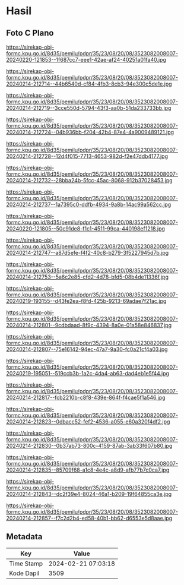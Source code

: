 # Hasil

## Foto C Plano

https://sirekap-obj-formc.kpu.go.id/8d35/pemilu/pdpr/35/23/08/20/08/3523082008007-20240220-121853--1f687cc7-eee1-42ae-af24-40251a01fa40.jpg

https://sirekap-obj-formc.kpu.go.id/8d35/pemilu/pdpr/35/23/08/20/08/3523082008007-20240214-212714--44b6540d-cf84-4fb3-8cb3-94e300c5de1e.jpg

https://sirekap-obj-formc.kpu.go.id/8d35/pemilu/pdpr/35/23/08/20/08/3523082008007-20240214-212719--3cce550d-5794-43f3-aa0b-51da233733bb.jpg

https://sirekap-obj-formc.kpu.go.id/8d35/pemilu/pdpr/35/23/08/20/08/3523082008007-20240214-212724--04b936bb-f204-42b4-87e4-4a9009489121.jpg

https://sirekap-obj-formc.kpu.go.id/8d35/pemilu/pdpr/35/23/08/20/08/3523082008007-20240214-212728--12d4f015-7713-4653-982d-f2e47ddb4177.jpg

https://sirekap-obj-formc.kpu.go.id/8d35/pemilu/pdpr/35/23/08/20/08/3523082008007-20240214-212732--28bba24b-5fcc-45ac-8068-912b37028453.jpg

https://sirekap-obj-formc.kpu.go.id/8d35/pemilu/pdpr/35/23/08/20/08/3523082008007-20240214-212737--1a7395c0-ddfb-4934-9a8b-14ac99a562cc.jpg

https://sirekap-obj-formc.kpu.go.id/8d35/pemilu/pdpr/35/23/08/20/08/3523082008007-20240220-121805--50c91de8-f1c1-4511-99ca-440198ef1218.jpg

https://sirekap-obj-formc.kpu.go.id/8d35/pemilu/pdpr/35/23/08/20/08/3523082008007-20240214-212747--a87d5efe-f4f2-40c8-b279-3f5227945d7b.jpg

https://sirekap-obj-formc.kpu.go.id/8d35/pemilu/pdpr/35/23/08/20/08/3523082008007-20240214-212753--5a6c2e85-cfd2-4d78-bfd5-08b4de11336f.jpg

https://sirekap-obj-formc.kpu.go.id/8d35/pemilu/pdpr/35/23/08/20/08/3523082008007-20240219-193155--d43fe2ea-f8fd-425b-9213-69adae7f21ac.jpg

https://sirekap-obj-formc.kpu.go.id/8d35/pemilu/pdpr/35/23/08/20/08/3523082008007-20240214-212801--9cdbdaad-8f9c-4394-8a0e-01a58e846837.jpg

https://sirekap-obj-formc.kpu.go.id/8d35/pemilu/pdpr/35/23/08/20/08/3523082008007-20240214-212807--75e16142-94ec-47a7-9a30-fc0a21cf4a03.jpg

https://sirekap-obj-formc.kpu.go.id/8d35/pemilu/pdpr/35/23/08/20/08/3523082008007-20240219-195051--519ccb3b-1a2c-4da4-ab63-dad4eb1e5f44.jpg

https://sirekap-obj-formc.kpu.go.id/8d35/pemilu/pdpr/35/23/08/20/08/3523082008007-20240214-212817--fcb2210b-c8f8-439e-864f-f4cae5f1a546.jpg

https://sirekap-obj-formc.kpu.go.id/8d35/pemilu/pdpr/35/23/08/20/08/3523082008007-20240214-212823--0dbacc52-fef2-4536-a055-e60a320f4df2.jpg

https://sirekap-obj-formc.kpu.go.id/8d35/pemilu/pdpr/35/23/08/20/08/3523082008007-20240214-212830--0b37ab73-800c-4159-87ab-3ab33f607b80.jpg

https://sirekap-obj-formc.kpu.go.id/8d35/pemilu/pdpr/35/23/08/20/08/3523082008007-20240214-212835--85709f68-a1c8-4e4c-a8d9-afb77b7c0ca7.jpg

https://sirekap-obj-formc.kpu.go.id/8d35/pemilu/pdpr/35/23/08/20/08/3523082008007-20240214-212843--dc2f39e4-8024-46a1-b209-19f64855ca3e.jpg

https://sirekap-obj-formc.kpu.go.id/8d35/pemilu/pdpr/35/23/08/20/08/3523082008007-20240214-212857--f7c2d2b4-ed58-40b1-bb62-d6553e5d8aae.jpg


## Metadata

| Key        | Value               |
| ---------- | ------------------- |
| Time Stamp | 2024-02-21 07:03:18 |
| Kode Dapil | 3509                |




